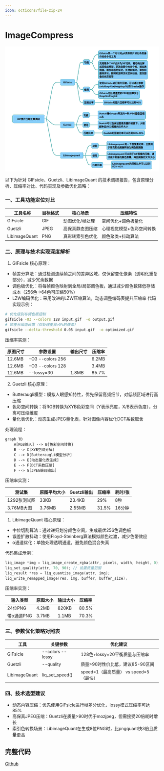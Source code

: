 ```yaml
---
icon: octicons/file-zip-24
---
```


# ImageCompress

![](../../img/ImageCompress.png)

以下为针对 GIFsicle、Guetzli、LibimageQuant 的技术调研报告，包含原理分析、压缩率对比、代码实现及参数优化策略：

### 一、工具功能定位对比
|工具名称	|目标格式	|核心场景	|压缩特性|
|-|-|-|-|
|GIFsicle	|GIF	|动图优化/帧处理	|空间优化+调色板量化|
|Guetzli	|JPEG	|高保真静态图压缩	|心理视觉模型+色彩空间转换|
|LibimageQuant	|PNG	|真彩转索引色优化	|颜色聚类+抖动算法|

### 二、原理与技术实现深度解析
1. GIFsicle
核心原理：

* 帧差分算法：通过检测连续帧之间的差异区域，仅保留变化像素（透明化重复部分），减少冗余数据
* 调色板优化：将每帧颜色映射到全局/局部调色板，通过减少颜色数降低存储成本（256色→64色可压缩50%）
* LZW编码优化：采用改进的LZW压缩算法，动态调整编码表提升压缩率
代码实现示例：
~~~bash
# 优化级别与调色板控制 
gifsicle -O3 --colors 128 input.gif  -o output.gif  
# 帧差分阈值设置（仅处理差异>5%的像素）
gifsicle --delta-threshold 0.05 input.gif  -o optimized.gif  
~~~
压缩率实测：

|原图尺寸|	参数设置|	输出尺寸|	压缩率|
|-|-|-|-|
|12.6MB	|-O3 --colors 256| 	|6.2MB	|50.8%|
|12.6MB	|-O3 --colors 128|	|3.4MB	|73%|
|12.6MB	|--lossy=30|	1.8MB	|85.7%|

2. Guetzli
核心原理：

* Butteraugli模型：模拟人眼感知特性，优先保留高频细节，对低频区域进行高压缩
* 色彩空间转换：将RGB转换为XYB色彩空间（Y表示亮度，X/B表示色度），分离可压缩维度
* 量化表优化：动态生成JPEG量化表，针对图像内容优化DCT系数取舍

处理流程：
~~~mermaid
graph TD 
    A[RGB输入] --> B{色彩空间转换}
    B --> C[XYB空间分解]
    C --> D[Butteraugli模型分析]
    D --> E[动态量化表生成]
    E --> F[DCT系数压缩]
    F --> G[JPEG编码输出]
~~~
压缩率实测：

|测试集	|原图平均大小	|Guetzli输出	|压缩率	|耗时/张|
|-|-|-|-|-|
|1292张测试图	|33KB	|23.4KB	|29%	|8秒|
|3.76MB大图	|3.76MB|	2.55MB	|31.5%	|16分钟|

1. LibimageQuant
核心原理：

* 中位切割算法：通过递归划分颜色空间，生成最优256色调色板
* 误差扩散抖动：使用Floyd-Steinberg算法模拟颜色过渡，减少色带效应
* α通道优化：单独处理透明通道，避免颜色混合失真

代码集成示例：
~~~cpp
liq_image *img = liq_image_create_rgba(attr, pixels, width, height, 0);
liq_set_quality(attr, 70, 90); // 设置质量范围 
liq_result *res = liq_quantize_image(attr, img);
liq_write_remapped_image(res, img, buffer, buffer_size);
~~~
压缩率实测：

|输入类型	|原图大小	|输出大小	|压缩率|
|-|-|-|-|
|24位PNG	|4.2MB	|820KB	|80.5%|
|带α通道PNG|	3.7MB	|1.1MB	|70.3%|

### 三、参数优化策略对照表
|工具|	关键参数|	优化建议|
|-|-|-|
|GIFsicle	|--colors --lossy	|128色+lossy=20平衡质量与压缩率|
|Guetzli	|--quality	|质量>90时性价比低，建议85-90区间|
|LibimageQuant	|liq_set_speed()	|speed=1（最高质量） vs speed=5（最快）|

### 四、技术选型建议
* 动态内容压缩：优先使用GIFsicle进行帧差分优化，lossy模式压缩率可达85%
* 高保真JPEG压缩：Guetzli在质量>90时优于mozjpeg，但需接受20倍耗时增长
* 索引色转换场景：LibimageQuant在生成8位PNG时，比pngquant快3倍且质量更高

## 完整代码
[Github](https://github.com/zhengtianzuo/zhengtianzuo.github.io/tree/master/code/028-ImageCompress)
